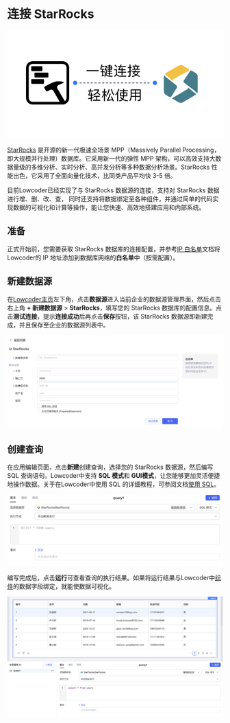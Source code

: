 # 连接 StarRocks

![](../assets/1-20231002173025-2ea0a6v.png)​

[StarRocks](https://www.starrocks.io/) 是开源的新一代极速全场景 MPP（Massively Parallel Processing，即大规模并行处理）数据库。它采用新一代的弹性 MPP 架构，可以高效支持大数据量级的多维分析、实时分析、高并发分析等多种数据分析场景。StarRocks 性能出色，它采用了全面向量化技术，比同类产品平均快 3-5 倍。

目前Lowcoder已经实现了与 StarRocks 数据源的连接，支持对 StarRocks 数据进行增、删、改、查， 同时还支持将数据绑定至各种组件，并通过简单的代码实现数据的可视化和计算等操作，能让您快速、高效地搭建应用和内部系统。

## 准备

正式开始前，您需要获取 StarRocks 数据库的连接配置，并参考[IP 白名单](https://majiang.co/docs/ip-allowlist)文档将Lowcoder的 IP 地址添加到数据库网络的**白名单**中（按需配置）。

## 新建数据源

在[Lowcoder主页](https://cloud.majiang.co/apps)左下角，点击**数据源**进入当前企业的数据源管理界面，然后点击右上角 **+ 新建数据源** > ​**StarRocks**​，填写您的 StarRocks 数据库的配置信息。点击​**测试连接**​，提示**连接成功**后再点击**保存**按钮，该 StarRocks 数据源即新建完成，并且保存至企业的数据源列表中。

![](../assets/2-20231002173025-16glndw.png)​

## 创建查询

在应用编辑页面，点击**新建**创建查询，选择您的 StarRocks 数据源，然后编写 SQL 查询语句。Lowcoder中支持 **SQL 模式**和 **GUI模式**​，让您能够更加灵活便捷地操作数据。关于在Lowcoder中使用 SQL 的详细教程，可参阅文档[使用 SQL](https://majiang.co/docs/using-sql)。

![](../assets/3-20231002173025-qts5wlt.png)​

编写完成后，点击**运行**可查看查询的执行结果。如果将运行结果与Lowcoder中[组件](https://majiang.co/docs/component-guides)的数据字段绑定，就能使数据可视化。

![](../assets/4-20231002173025-vqf366v.png)​
